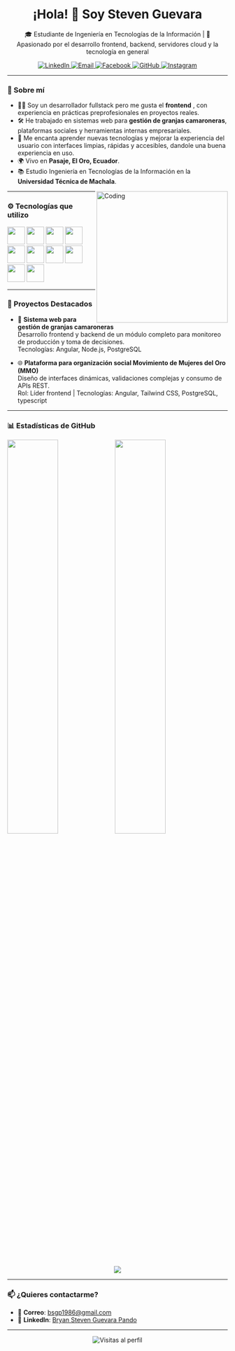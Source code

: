 <h1 align="center">¡Hola! 👋 Soy Steven Guevara</h1>

<p align="center">🎓 Estudiante de Ingeniería en Tecnologías de la Información | 🧠 Apasionado por el desarrollo frontend, backend, servidores cloud y la tecnología en general</p>

<p align="center">
  <a href="https://www.linkedin.com/in/bryan-steven-guevara-pando-449abb322/" target="_blank">
    <img src="https://img.shields.io/badge/LinkedIn-blue?logo=linkedin&style=for-the-badge" alt="LinkedIn" />
  </a>
  <a href="mailto:bsgp1986@gmail.com">
    <img src="https://img.shields.io/badge/Email-gmail-red?logo=gmail&style=for-the-badge" alt="Email" />
  </a>
  <a href="https://www.facebook.com/BryanGuevarapando/" target="_blank">
    <img src="https://img.shields.io/badge/Facebook-1877F2?logo=facebook&logoColor=white&style=for-the-badge" alt="Facebook" />
  </a>
  <a href="https://github.com/NOTSTEVEN4000" target="_blank">
    <img src="https://img.shields.io/badge/GitHub-100000?logo=github&logoColor=white&style=for-the-badge" alt="GitHub" />
  </a>
  <a href="https://www.instagram.com/steven_guevara_pando/" target="_blank">
    <img src="https://img.shields.io/badge/Instagram-E4405F?logo=instagram&logoColor=white&style=for-the-badge" alt="Instagram" />
  </a>
</p>


---

### 🚀 Sobre mí

- 👨‍💻 Soy un desarrollador fullstack pero me gusta el **frontend** , con experiencia en prácticas preprofesionales en proyectos reales.
- 🛠️ He trabajado en sistemas web para **gestión de granjas camaroneras**, plataformas sociales y herramientas internas empresariales.
- 💬 Me encanta aprender nuevas tecnologías y mejorar la experiencia del usuario con interfaces limpias, rápidas y accesibles, dandole una buena experiencia en uso.
- 🌍 Vivo en **Pasaje, El Oro, Ecuador**.
- 📚 Estudio Ingeniería en Tecnologías de la Información en la **Universidad Técnica de Machala**.

<img align="right" alt="Coding" width="300" src="https://i.pinimg.com/originals/81/17/8b/81178b47a8598f0c81c4799f2cdd4057.gif">

---

### ⚙️ Tecnologías que utilizo

<p align="left">
  <img src="https://cdn.jsdelivr.net/gh/devicons/devicon/icons/angularjs/angularjs-original.svg" width="40" height="40" />
  <img src="https://cdn.jsdelivr.net/gh/devicons/devicon/icons/flutter/flutter-original.svg" width="40" height="40" />
  <img src="https://cdn.jsdelivr.net/gh/devicons/devicon/icons/javascript/javascript-original.svg" width="40" height="40" />
  <img src="https://cdn.jsdelivr.net/gh/devicons/devicon/icons/typescript/typescript-original.svg" width="40" height="40" />
  <img src="https://cdn.jsdelivr.net/gh/devicons/devicon/icons/java/java-original.svg" width="40" height="40" />
  <img src="https://cdn.jsdelivr.net/gh/devicons/devicon/icons/nodejs/nodejs-original.svg" width="40" height="40" />
  <img src="https://www.vectorlogo.zone/logos/tailwindcss/tailwindcss-icon.svg" width="40" height="40" />
  <img src="https://cdn.jsdelivr.net/gh/devicons/devicon/icons/postgresql/postgresql-original.svg" width="40" height="40" />
  <img src="https://cdn.jsdelivr.net/gh/devicons/devicon/icons/mongodb/mongodb-original.svg" width="40" height="40" />
  <img src="https://cdn.jsdelivr.net/gh/devicons/devicon/icons/git/git-original.svg" width="40" height="40" />
</p>

---

### 📌 Proyectos Destacados

- 💼 **Sistema web para gestión de granjas camaroneras**  
  Desarrollo frontend y backend de un módulo completo para monitoreo de producción y toma de decisiones.  
  Tecnologías: Angular, Node.js, PostgreSQL

- 🌐 **Plataforma para organización social Movimiento de Mujeres del Oro (MMO)**  
  Diseño de interfaces dinámicas, validaciones complejas y consumo de APIs REST.  
  Rol: Líder frontend | Tecnologías: Angular, Tailwind CSS, PostgreSQL, typescript

---

### 📊 Estadísticas de GitHub

<p align="left">
  <img src="https://github-readme-stats.vercel.app/api?username=NOTSTEVEN4000&show_icons=true&theme=dark&locale=es" width="48%" />
  <img src="https://github-readme-stats.vercel.app/api/top-langs?username=NOTSTEVEN4000&show_icons=true&theme=dark&locale=es&layout=compact" width="48%" />
</p>

<p align="center">
  <img src="https://github-readme-streak-stats.herokuapp.com/?user=NOTSTEVEN4000&theme=dark" />
</p>

---

### 📫 ¿Quieres contactarme?

- 📧 **Correo**: [bsgp1986@gmail.com](mailto:bsgp1986@gmail.com)  
- 💼 **LinkedIn**: [Bryan Steven Guevara Pando](https://www.linkedin.com/in/bryan-steven-guevara-pando-449abb322/)

---

<p align="center">
  <img src="https://komarev.com/ghpvc/?username=NOTSTEVEN4000&label=Visitas%20al%20perfil&color=0e75b6&style=flat" alt="Visitas al perfil" />
</p>

